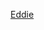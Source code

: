 [Eddie](https://www.wiki.ed.ac.uk/display/ResearchServices/Introduction+to+Eddie+Course+-+Exercises)<br/>

